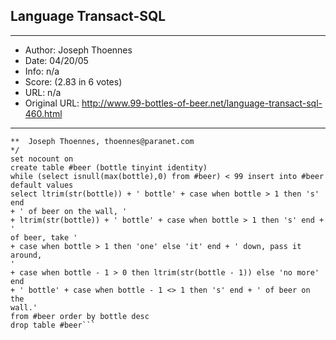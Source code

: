 
## Language Transact-SQL ##
---
- Author: Joseph Thoennes
- Date: 04/20/05
- Info: n/a
- Score:  (2.83 in 6 votes)
- URL: n/a
- Original URL: http://www.99-bottles-of-beer.net/language-transact-sql-460.html
---

```/*	Microsoft Transact-SQL version of the beer song
**	Joseph Thoennes, thoennes@paranet.com
*/
set nocount on
create table #beer (bottle tinyint identity)
while (select isnull(max(bottle),0) from #beer) < 99 insert into #beer
default values
select ltrim(str(bottle)) + ' bottle' + case when bottle > 1 then 's' end
+ ' of beer on the wall, '
+ ltrim(str(bottle)) + ' bottle' + case when bottle > 1 then 's' end + '
of beer, take '
+ case when bottle > 1 then 'one' else 'it' end + ' down, pass it around,
'
+ case when bottle - 1 > 0 then ltrim(str(bottle - 1)) else 'no more' end
+ ' bottle' + case when bottle - 1 <> 1 then 's' end + ' of beer on the
wall.'
from #beer order by bottle desc
drop table #beer```